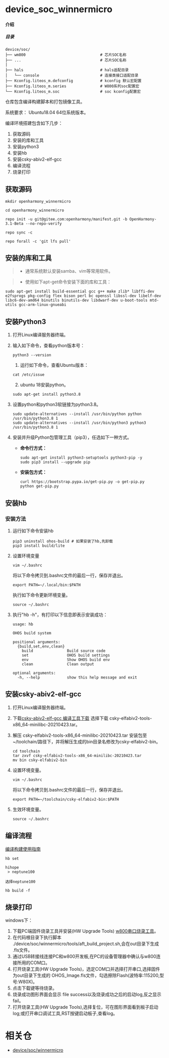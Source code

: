 # device_soc_winnermicro

#### 介绍

##### 目录

```
device/soc/
├── wm800                                 # 芯片SOC名称
├── ...                                   # 芯片SOC名称
|
├── hals                                  # hals适配目录
│   └── console                           # 连接类接口适配目录
├── Kconfig.liteos_m.defconfig            # kconfig 默认宏配置
├── Kconfig.liteos_m.series               # W800系列soc配置宏
└── Kconfig.liteos_m.soc                  # soc kconfig配置宏
```

仓库包含编译构建脚本和打包镜像工具。

系统要求： Ubuntu18.04 64位系统版本。

编译环境搭建包含如下几步：

1. 获取源码
2. 安装的库和工具
3. 安装python3
4. 安装hb
5. 安装csky-abiv2-elf-gcc
6. 编译流程
7. 烧录打印

## 获取源码

```shell
mkdir openharmony_winnermicro

cd openharmony_winnermicro

repo init -u git@gitee.com:openharmony/manifest.git -b OpenHarmony-3.1-Beta --no-repo-verify

repo sync -c

repo forall -c 'git lfs pull'
```

## 安装的库和工具

> - 通常系统默认安装samba、vim等常用软件。

> - 使用如下apt-get命令安装下面的库和工具：

```
sudo apt-get install build-essential gcc g++ make zlib* libffi-dev e2fsprogs pkg-config flex bison perl bc openssl libssl-dev libelf-dev libc6-dev-amd64 binutils binutils-dev libdwarf-dev u-boot-tools mtd-utils gcc-arm-linux-gnueabi
```

## 安装Python3

1. 打开Linux编译服务器终端。
2. 输入如下命令，查看python版本号：

   ```
   python3 --version
   ```
   1. 运行如下命令，查看Ubuntu版本：

   ```
   cat /etc/issue
   ```

   2. ubuntu 18安装python。
   ```
   sudo apt-get install python3.8
   ```

3. 设置python和python3软链接为python3.8。

   ```
   sudo update-alternatives --install /usr/bin/python python /usr/bin/python3.8 1
   sudo update-alternatives --install /usr/bin/python3 python3 /usr/bin/python3.8 1
   ```
4. 安装并升级Python包管理工具（pip3），任选如下一种方式。

   - **命令行方式：**

     ```
     sudo apt-get install python3-setuptools python3-pip -y
     sudo pip3 install --upgrade pip
     ```
   - **安装包方式：**

     ```
     curl https://bootstrap.pypa.io/get-pip.py -o get-pip.py
     python get-pip.py
     ```

## 安装hb
### 安装方法

1. 运行如下命令安装hb

   ```
   pip3 uninstall ohos-build # 如果安装了hb,先卸载
   pip3 install build/lite
   ```
2. 设置环境变量

   ```
   vim ~/.bashrc
   ```

   将以下命令拷贝到.bashrc文件的最后一行，保存并退出。

   ```
   export PATH=~/.local/bin:$PATH
   ```

   执行如下命令更新环境变量。

   ```
   source ~/.bashrc
   ```
3. 执行"hb -h"，有打印以下信息即表示安装成功：

   ```
   usage: hb
   
   OHOS build system
   
   positional arguments:
     {build,set,env,clean}
       build               Build source code
       set                 OHOS build settings
       env                 Show OHOS build env
       clean               Clean output
   
   optional arguments:
     -h, --help            show this help message and exit
   ```

## 安装csky-abiv2-elf-gcc

1. 打开Linux编译服务器终端。
2. 下载[csky-abiv2-elf-gcc 编译工具下载](https://occ.t-head.cn/community/download?id=3885366095506644992)
	选择下载 csky-elfabiv2-tools-x86_64-minilibc-20210423.tar。
3. 解压 csky-elfabiv2-tools-x86_64-minilibc-20210423.tar 安装包至\~/toolchain/路径下，并将解压生成的bin目录名修改为csky-elfabiv2-bin。

   ```shell
   cd toolchain
   tar zxvf csky-elfabiv2-tools-x86_64-minilibc-20210423.tar
   mv bin csky-elfabiv2-bin
   ```
4. 设置环境变量。

   ```
   vim ~/.bashrc
   ```

   将以下命令拷贝到.bashrc文件的最后一行，保存并退出。

   ```
   export PATH=~/toolchain/csky-elfabiv2-bin:$PATH
   ```
5. 生效环境变量。

   ```
   source ~/.bashrc
   ```

## 编译流程

[编译构建使用指南](https://gitee.com/openharmony/docs/blob/master/zh-cn/device-dev/subsystems/subsys-build-mini-lite.md)

```shell
hb set

hihope
 > neptune100

选择neptune100

hb build -f
```

## 烧录打印

windows下：
1. 下载PC端固件烧录工具并安装(HW Upgrade Tools) [w800串口烧录工具](https://www.winnermicro.com/html/1/156/158/558.html)。
2. 在代码根目录下执行脚本 ./device/soc/winnermicro/tools/aft_build_project.sh,会在out目录下生成 .fls文件。
3. 通过USB转接线连接PC和w800开发板,在PC的设备管理器中确认与w800连接所用的COM口。
4. 打开烧录工具(HW Upgrade Tools)，选定COM口并选择打开串口,选择固件为out目录下生成的 OHOS_Image.fls文件，勾选擦除Flash(波特率:115200,型号:W80X)。
5. 点击下载键等待烧录。
6. 烧录成功图形界面会显示 file success以及烧录成功之后的启动log,反之显示fail。
7. 打开烧录工具(HW Upgrade Tools),选择复位，可在图形界面看到板子启动log;或打开串口调试工具,RST按键启动板子,查看log。

# 相关仓

* [device/soc/winnermicro](https://gitee.com/openharmony/device_soc_winnermicro)
